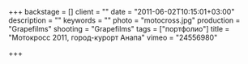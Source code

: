 +++
backstage = []
client = ""
date = "2011-06-02T10:15:01+03:00"
description = ""
keywords = ""
photo = "motocross.jpg"
production = "Grapefilms"
shooting = "Grapefilms"
tags = ["портфолио"]
title = "Мотокросс 2011, город-курорт Анапа"
vimeo = "24556980"

+++
